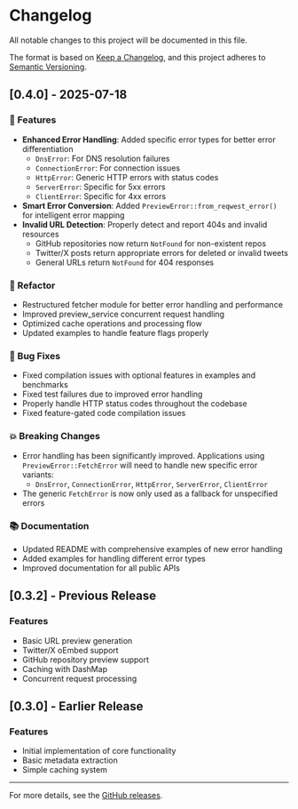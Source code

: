 # Changelog

All notable changes to this project will be documented in this file.

The format is based on [Keep a Changelog](https://keepachangelog.com/en/1.0.0/),
and this project adheres to [Semantic Versioning](https://semver.org/spec/v2.0.0.html).

## [0.4.0] - 2025-07-18

### 🚀 Features
- **Enhanced Error Handling**: Added specific error types for better error differentiation
  - `DnsError`: For DNS resolution failures
  - `ConnectionError`: For connection issues
  - `HttpError`: Generic HTTP errors with status codes
  - `ServerError`: Specific for 5xx errors
  - `ClientError`: Specific for 4xx errors
- **Smart Error Conversion**: Added `PreviewError::from_reqwest_error()` for intelligent error mapping
- **Invalid URL Detection**: Properly detect and report 404s and invalid resources
  - GitHub repositories now return `NotFound` for non-existent repos
  - Twitter/X posts return appropriate errors for deleted or invalid tweets
  - General URLs return `NotFound` for 404 responses

### 🚜 Refactor
- Restructured fetcher module for better error handling and performance
- Improved preview_service concurrent request handling
- Optimized cache operations and processing flow
- Updated examples to handle feature flags properly

### 🐛 Bug Fixes
- Fixed compilation issues with optional features in examples and benchmarks
- Fixed test failures due to improved error handling
- Properly handle HTTP status codes throughout the codebase
- Fixed feature-gated code compilation issues

### 💥 Breaking Changes
- Error handling has been significantly improved. Applications using `PreviewError::FetchError` will need to handle new specific error variants:
  - `DnsError`, `ConnectionError`, `HttpError`, `ServerError`, `ClientError`
- The generic `FetchError` is now only used as a fallback for unspecified errors

### 📚 Documentation
- Updated README with comprehensive examples of new error handling
- Added examples for handling different error types
- Improved documentation for all public APIs

## [0.3.2] - Previous Release

### Features
- Basic URL preview generation
- Twitter/X oEmbed support
- GitHub repository preview support
- Caching with DashMap
- Concurrent request processing

## [0.3.0] - Earlier Release

### Features
- Initial implementation of core functionality
- Basic metadata extraction
- Simple caching system

---

For more details, see the [GitHub releases](https://github.com/ZhangHanDong/url-preview/releases).
